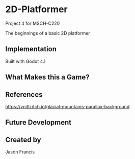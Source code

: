 # 2D-Platformer
Project 4 for MSCH-C220

The beginnings of a basic 2D platformer

## Implementation

Built with Godot 4.1

## What Makes this a Game?

## References

https://vnitti.itch.io/glacial-mountains-parallax-background



## Future Development


## Created by
Jason Francis
